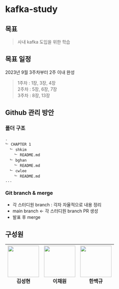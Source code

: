 # kafka-study

## 목표

> 사내 kafka 도입을 위한 학습

## 목표 일정

2023년 9월 3주차부터 2주 이내 완성 </br>
> 1주차 : 1장, 3장, 4장 </br>
> 2주차 : 5장, 6장, 7장 </br>
> 3주차 : 8장, 13장 </br>

## Github 관리 방안

### 폴더 구조

```text
.
ᄂ CHAPTER 1
  ᄂ shkim
    ᄂ README.md
  ᄂ bghan
    ᄂ README.md
  ᄂ cwlee
    ᄂ README.md
...
```

### Git branch & merge

- 각 스터디원 branch : 각자 자율적으로 내용 정리
- main branch &larr; 각 스터디원 branch PR 생성
- 발표 후 merge

## 구성원

| [<img src="https://avatars.githubusercontent.com/u/87420630?v=4" alt="" style="width:100px;100px;">](https://github.com/MALLLAG) <br/><div align="center">김성현</div> |  [<img src="https://avatars.githubusercontent.com/u/48678849?s=70&v=4" alt="" style="width:100px;100px;">](https://github.com/lcw729) <br/><div align="center">이채원</div> | [<img src="https://avatars.githubusercontent.com/u/67765871?v=4" alt="" style="width:100px;100px;">](https://github.com/white-gyu) <br/><div align="center">한백규</div>|
| :---: | :---: | :---:|
